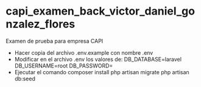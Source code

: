 # capi_examen_back_victor_daniel_gonzalez_flores
Examen de prueba para empresa CAPI


- Hacer copia del archivo .env.example con nombre .env
- Modificar en el archivo .env los valores de:
    DB_DATABASE=laravel
    DB_USERNAME=root
    DB_PASSWORD=
- Ejecutar el comando
    composer install
    php artisan migrate
    php artisan db:seed